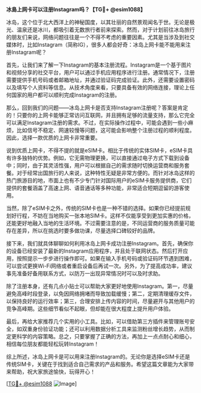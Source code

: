 **冰島上网卡可以注册Instagram吗？【TG💪+ @esim1088】**

冰岛，这个位于北大西洋上的神秘国度，以其壮丽的自然景观闻名于世。无论是极光、温泉还是冰川，都吸引着无数旅行者前来探索。然而，对于计划前往冰岛旅行的朋友们来说，网络问题往往是一个不得不考虑的重要因素。尤其是当涉及到社交媒体时，比如Instagram（简称IG），很多人都会好奇：冰岛上网卡能不能用来注册Instagram呢？

首先，让我们来了解一下Instagram的基本注册流程。Instagram是一个基于图片和视频分享的社交平台，用户可以通过手机应用程序进行注册。通常情况下，注册需要提供手机号码或者邮箱地址，并通过验证码完成验证。此外，还需要设置密码以及填写个人资料等信息。从技术角度来看，只要具备有效的网络连接，理论上任何国家的用户都可以顺利完成Instagram的注册。

那么，回到我们的问题——冰岛上网卡是否支持Instagram注册呢？答案是肯定的！只要你的上网卡能够正常访问互联网，并且拥有足够的流量支持，那么它完全可以满足Instagram注册的需求。不过，在实际操作过程中，可能会遇到一些小麻烦，比如信号不稳定、网速较慢等问题，这可能会影响整个注册过程的顺利程度。因此，选择一款优质的上网卡非常重要。

说到优质上网卡，不得不提的就是eSIM卡。相比于传统的实体SIM卡，eSIM卡具有许多独特的优势。例如，它无需物理更换，可以直接通过电子方式下载到设备中；同时，由于其灵活性强，用户可以根据自己的需求随时切换运营商和服务套餐。对于经常出国旅行的人来说，这种特性无疑是非常方便的。而针对冰岛这样的热门旅游目的地，市面上也有不少专门针对国际用户的eSIM卡服务提供商，它们提供的套餐涵盖了高速上网、语音通话等多种功能，非常适合短期逗留的游客使用。

当然，除了eSIM卡之外，传统的SIM卡也是一种不错的选择。如果你已经提前规划好行程，不妨在当地购买一张本地SIM卡。这样不仅能享受到更加实惠的价格，还能更好地融入当地的生活环境。不过需要注意的是，不同运营商的服务质量可能存在差异，所以在挑选时要多做功课，尽量选择口碑较好的品牌。

接下来，我们就具体聊聊如何利用冰岛上网卡成功注册Instagram。首先，确保你的设备已经安装了最新的Instagram应用程序，并且处于联网状态。然后打开应用，按照提示一步步进行操作即可。如果在输入手机号码或验证码环节遇到困难，可以尝试更换Wi-Fi网络或者重启设备后再试一次。另外，为了提高成功率，建议事先准备好备用联系方式，以防万一出现异常情况时可以及时求助。

除了注册本身，还有几点小贴士可以帮助大家更好地使用Instagram。第一，尽量避免高峰时段登录，以免因网络拥堵而导致加载缓慢；第二，定期清理缓存文件，以保持良好的运行效率；第三，合理安排上传内容的时间，尽量避开与其他用户的竞争高峰期。这些细节看似不起眼，但却能在很大程度上提升用户体验。

最后，再给大家推荐几个实用的小工具。比如，可以借助第三方插件来管理账号安全，如双重身份验证功能；还可以利用数据分析工具来监测粉丝增长趋势，从而制定更科学的内容策略。总之，只要掌握了正确的方法，再加上一点点耐心和细心，相信每位朋友都能轻松玩转Instagram！

综上所述，冰岛上网卡是可以用来注册Instagram的。无论你是选择eSIM卡还是传统SIM卡，关键在于找到适合自己需求的产品和服务。希望这篇文章能为大家带来帮助，祝大家旅途愉快，玩得开心！

[[TG💪+ @esim1088](https://t.me/s/esim1088) ![Image](https://i.postimg.cc/4NQfJmqS/Snipaste-2025-05-13-00-14-12.png)]